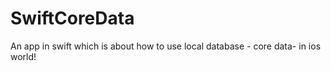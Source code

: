 # SwiftCoreData

An app in swift which is about how to use local database - core data- in ios world!
